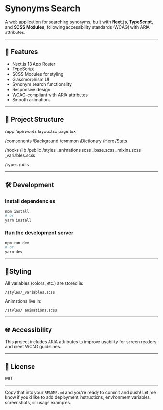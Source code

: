 # Synonyms Search

A web application for searching synonyms, built with **Next.js**, **TypeScript**, and **SCSS Modules**, following accessibility standards (WCAG) with ARIA attributes.

---

## 🚀 Features

- Next.js 13 App Router
- TypeScript
- SCSS Modules for styling
- Glassmorphism UI
- Synonym search functionality
- Responsive design
- WCAG-compliant with ARIA attributes
- Smooth animations

---

## 📁 Project Structure

/app
/api/words
layout.tsx
page.tsx

/components
/Background
/common
/Dictionary
/Hero
/Stats

/hooks
/lib
/public
/styles
\_animations.scss
\_base.scss
\_mixins.scss
\_variables.scss

/types
/utils

---

## 🛠️ Development

### Install dependencies

```bash
npm install
# or
yarn install
```

### Run the development server

```bash
npm run dev
# or
yarn dev
```

---

## 🎨Styling

All variables (colors, etc.) are stored in:

```bash
/styles/_variables.scss
```

Animations live in:

```bash
/styles/_animations.scss
```

---

## 🌐 Accessibility

This project includes ARIA attributes to improve usability for screen readers and meet WCAG guidelines.

---

## 📄 License

MIT

---

Copy that into your `README.md` and you’re ready to commit and push! Let me know if you’d like to add deployment instructions, environment variables, screenshots, or usage examples.
